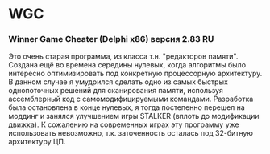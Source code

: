 # WGC
### Winner Game Cheater (Delphi x86) версия 2.83 RU
 
 Это очень старая программа, из класса т.н. "редакторов памяти". Создана ещё во времена середины нулевых, когда алгоритмы было интересно оптимизировать под конкретную процессорную архитектуру. В данном случае я умудрился сделать одно из самых быстрых однопоточных решений для сканирования памяти, используя ассемблерный код с самомодифицируемыми командами. Разработка была остановлена в конце нулевых, я тогда постепенно перешел на моддинг и занялся улучшением игры STALKER (вплоть до модификации движка). К сожалению на современных играх эту программу уже использовать невозможно, т.к. заточенность осталась под 32-битную архитектуру ЦП.
